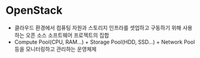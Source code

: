 # OpenStack
* 클라우드 환경에서 컴퓨팅 자원과 스토리지 인프라를 셋업하고 구동하기 위해 사용하는 오픈 소스 소프트웨어 프로젝트의 집합
* Compute Pool(CPU, RAM...) + Storage Pool(HDD, SSD...) + Network Pool 등을 모니터링하고 관리하는 운영체제